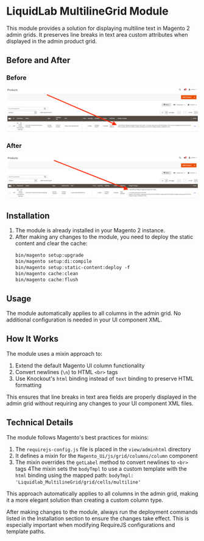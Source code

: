 # LiquidLab MultilineGrid Module

This module provides a solution for displaying multiline text in Magento 2 admin grids. It preserves line breaks in text area custom attributes when displayed in the admin product grid.

## Before and After

### Before
![Before](media/before.png)

### After
![After](media/after.png)

## Installation

1. The module is already installed in your Magento 2 instance.
2. After making any changes to the module, you need to deploy the static content and clear the cache:
   ```
   bin/magento setup:upgrade
   bin/magento setup:di:compile
   bin/magento setup:static-content:deploy -f
   bin/magento cache:clean
   bin/magento cache:flush
   ```

## Usage

The module automatically applies to all columns in the admin grid. No additional configuration is needed in your UI component XML.

## How It Works

The module uses a mixin approach to:

1. Extend the default Magento UI column functionality
2. Convert newlines (`\n`) to HTML `<br>` tags
3. Use Knockout's `html` binding instead of `text` binding to preserve HTML formatting

This ensures that line breaks in text area fields are properly displayed in the admin grid without requiring any changes to your UI component XML files.

## Technical Details

The module follows Magento's best practices for mixins:

1. The `requirejs-config.js` file is placed in the `view/adminhtml` directory
2. It defines a mixin for the `Magento_Ui/js/grid/columns/column` component
3. The mixin overrides the `getLabel` method to convert newlines to `<br>` tags
4The mixin sets the `bodyTmpl` to use a custom template with the `html` binding using the mapped path: `bodyTmpl: 'Liquidlab_MultilineGrid/grid/cells/multiline'`

This approach automatically applies to all columns in the admin grid, making it a more elegant solution than creating a custom column type.

After making changes to the module, always run the deployment commands listed in the Installation section to ensure the changes take effect. This is especially important when modifying RequireJS configurations and template paths.
